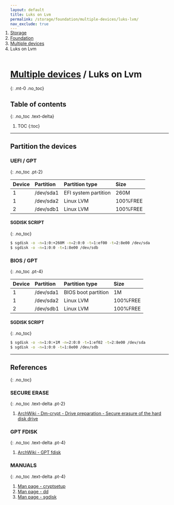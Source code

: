 ```yaml
---
layout: default
title: Luks on Lvm
permalink: /storage/foundation/multiple-devices/luks-lvm/
nav_exclude: true
---
```


<ol class="breadcrumb-nav-list" style="padding-left:0; position:relative; top:-17px;">
    <li class="breadcrumb-nav-list-item"><a href="https://chaosdynamix.github.io/Andromeda/storage/">Storage</a></li>
    <li class="breadcrumb-nav-list-item"><a href="https://chaosdynamix.github.io/Andromeda/storage/foundation/">Foundation</a></li>
    <li class="breadcrumb-nav-list-item"><a href="https://chaosdynamix.github.io/Andromeda/storage/foundation/multiple-devices/">Multiple devices</a></li>
    <li class="breadcrumb-nav-list-item"><span>Luks on Lvm</span></li>
</ol>

# [Multiple devices](/Andromeda/storage/foundation/multiple-devices/) / Luks on Lvm
{: .mt-0 .no_toc}

## Table of contents
{: .no_toc .text-delta}

1. TOC
{:toc}

---

## Partition the devices

### UEFI / GPT
{: .no_toc .pt-2}

| Device | Partition | Partition type       | Size     |
| :----- | :-------- | :------------------- | :------- |
| 1      | /dev/sda1 | EFI system partition | 260M     |
| 1      | /dev/sda2 | Linux LVM            | 100%FREE |
| 2      | /dev/sdb1 | Linux LVM            | 100%FREE |

#### SGDISK SCRIPT
{: .no_toc}

```bash
$ sgdisk -o -n=1:0:+260M -n=2:0:0 -t=1:ef00 -t=2:8e00 /dev/sda
$ sgdisk -o -n=1:0:0 -t=1:8e00 /dev/sdb
```

### BIOS / GPT
{: .no_toc .pt-4}

| Device | Partition | Partition type       | Size     |
| :----- | :-------- | :------------------- | :------- |
| 1      | /dev/sda1 | BIOS boot partition  | 1M       |
| 1      | /dev/sda2 | Linux LVM            | 100%FREE |
| 2      | /dev/sdb1 | Linux LVM            | 100%FREE |

#### SGDISK SCRIPT
{: .no_toc}

```bash
$ sgdisk -o -n=1:0:+1M -n=2:0:0 -t=1:ef02 -t=2:8e00 /dev/sda
$ sgdisk -o -n=1:0:0 -t=1:8e00 /dev/sdb
```

---

## References
{: .no_toc}

### SECURE ERASE
{: .no_toc .text-delta .pt-2}

1. [ArchWiki - Dm-crypt - Drive preparation - Secure erasure of the hard disk drive](https://wiki.archlinux.org/index.php/Dm-crypt/Drive_preparation#Secure_erasure_of_the_hard_disk_drive)

### GPT FDISK
{: .no_toc .text-delta .pt-4}

1. [ArchWiki - GPT fdisk](https://wiki.archlinux.org/index.php/GPT_fdisk)

### MANUALS
{: .no_toc .text-delta .pt-4}

1. [Man page - cryptsetup](https://jlk.fjfi.cvut.cz/arch/manpages/man/core/cryptsetup/cryptsetup.8.en)
1. [Man page - dd](https://jlk.fjfi.cvut.cz/arch/manpages/man/core/coreutils/dd.1.en)
1. [Man page - sgdisk](https://jlk.fjfi.cvut.cz/arch/manpages/man/extra/gptfdisk/sgdisk.8.en)
